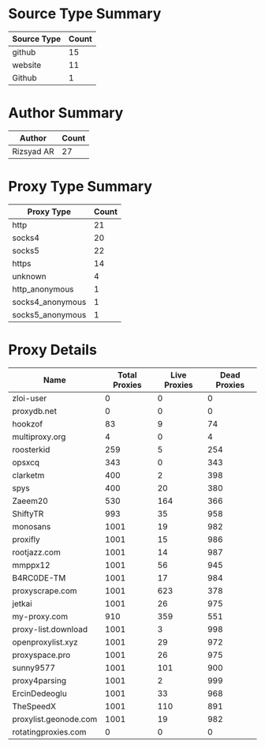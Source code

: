 # Source Type Summary

| Source Type | Count |
|-------------|-------|
| github | 15 |
| website | 11 |
| Github | 1 |


# Author Summary

| Author | Count |
|--------|-------|
| Rizsyad AR | 27 |


# Proxy Type Summary

| Proxy Type | Count |
|------------|-------|
| http | 21 |
| socks4 | 20 |
| socks5 | 22 |
| https | 14 |
| unknown | 4 |
| http_anonymous | 1 |
| socks4_anonymous | 1 |
| socks5_anonymous | 1 |


# Proxy Details

| Name | Total Proxies | Live Proxies | Dead Proxies |
|------|---------------|--------------|---------------|
| zloi-user | 0 | 0 | 0 |
| proxydb.net | 0 | 0 | 0 |
| hookzof | 83 | 9 | 74 |
| multiproxy.org | 4 | 0 | 4 |
| roosterkid | 259 | 5 | 254 |
| opsxcq | 343 | 0 | 343 |
| clarketm | 400 | 2 | 398 |
| spys | 400 | 20 | 380 |
| Zaeem20 | 530 | 164 | 366 |
| ShiftyTR | 993 | 35 | 958 |
| monosans | 1001 | 19 | 982 |
| proxifly | 1001 | 15 | 986 |
| rootjazz.com | 1001 | 14 | 987 |
| mmppx12 | 1001 | 56 | 945 |
| B4RC0DE-TM | 1001 | 17 | 984 |
| proxyscrape.com | 1001 | 623 | 378 |
| jetkai | 1001 | 26 | 975 |
| my-proxy.com | 910 | 359 | 551 |
| proxy-list.download | 1001 | 3 | 998 |
| openproxylist.xyz | 1001 | 29 | 972 |
| proxyspace.pro | 1001 | 26 | 975 |
| sunny9577 | 1001 | 101 | 900 |
| proxy4parsing | 1001 | 2 | 999 |
| ErcinDedeoglu | 1001 | 33 | 968 |
| TheSpeedX | 1001 | 110 | 891 |
| proxylist.geonode.com | 1001 | 19 | 982 |
| rotatingproxies.com | 0 | 0 | 0 |
